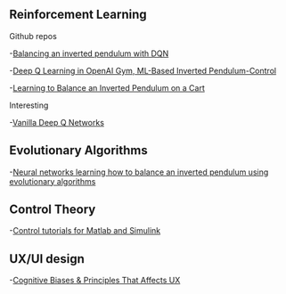 ## Reinforcement Learning

Github repos

-[Balancing an inverted pendulum with DQN](https://github.com/yotamish/Balancing-an-inverted-pendulum-with-DQN)

-[Deep Q Learning in OpenAI Gym, ML-Based Inverted Pendulum-Control](https://github.com/WilliamJacobs0/ML-Based-Inverted-Pendulum-Control)

-[Learning to Balance an Inverted Pendulum on a Cart](https://github.com/mohsen-imani/Balancing-an-Inverted-Pendulum)

Interesting

-[Vanilla Deep Q Networks](https://towardsdatascience.com/dqn-part-1-vanilla-deep-q-networks-6eb4a00febfb)

## Evolutionary Algorithms

-[Neural networks learning how to balance an inverted pendulum using evolutionary algorithms](https://github.com/e-dorigatti/inverted-pendulum)

## Control Theory
-[Control tutorials for Matlab and Simulink](http://ctms.engin.umich.edu/CTMS/index.php?example=Introduction&section=SystemModeling)


## UX/UI design
-[Cognitive Biases & Principles That Affects UX](https://growth.design/psychology/)
